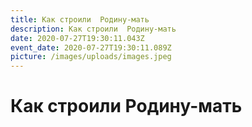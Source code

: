 ```yaml
---
title: Как строили  Родину-мать
description: Как строили  Родину-мать
date: 2020-07-27T19:30:11.043Z
event_date: 2020-07-27T19:30:11.089Z
picture: /images/uploads/images.jpeg
---
```

# Как строили Родину-мать